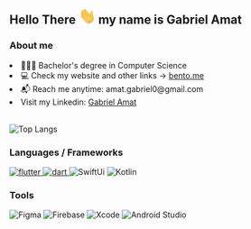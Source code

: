 <h2> Hello There <img src="https://raw.githubusercontent.com/ABSphreak/ABSphreak/master/gifs/Hi.gif" width="30px"> my name is Gabriel Amat</h2>


<h3>About me</h3>
<li> 👨🏻‍💻 Bachelor's degree in Computer Science</li>
<li> 💻 Check my website and other links -> <a href="https://bento.me/amat">bento.me</a></li>
<li> 📬 Reach me anytime: <a>amat.gabriel0@gmail.com</a></li>
<li>Visit my Linkedin: <a href="https://www.linkedin.com/in/gabriel-amat-65841418a/">Gabriel Amat</a></li>

</br>

![Top Langs](https://github-readme-stats.vercel.app/api/top-langs/?username=gabriel-amat&layout=compact&theme=radical)

<h3>Languages / Frameworks</h3>
<div>
   <a href="https://flutter.dev" target="_blank" rel="noreferrer"> <img src="https://img.shields.io/badge/Flutter-02569B?style=for-the-badge&logo=flutter&logoColor=white" alt="flutter"/> </a>
   <a href="https://dart.dev" target="_blank" rel="noreferrer"> <img src="https://img.shields.io/badge/Dart-0175C2?style=for-the-badge&logo=dart&logoColor=white" alt="dart"/> </a>
   <img src="https://img.shields.io/badge/Swift-FA7343?style=for-the-badge&logo=swift&logoColor=white" alt="SwiftUi"/>
   <img src="https://img.shields.io/badge/Kotlin-0095D5?&style=for-the-badge&logo=kotlin&logoColor=white" alt="Kotlin"/>
</div>

<h3>Tools</h3>

<div>
   <img src="https://img.shields.io/badge/Figma-F24E1E?style=for-the-badge&logo=figma&logoColor=white" alt="Figma"/>
   <img src="https://img.shields.io/badge/firebase-a08021?style=for-the-badge&logo=firebase&logoColor=ffcd34"alt="Firebase">
   <img src ="https://img.shields.io/badge/Xcode-007ACC?style=for-the-badge&logo=Xcode&logoColor=white" alt="Xcode">
   <img src ="https://img.shields.io/badge/Android_Studio-3DDC84?style=for-the-badge&logo=android-studio&logoColor=white" alt="Android Studio">      	
</div>



